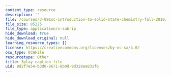 ```yaml
---
content_type: resource
description: ''
file: /courses/3-091sc-introduction-to-solid-state-chemistry-fall-2010/9d2f7e54b3d086718b0d9d328ea831f6_h1dWUja7_5A.srt
file_size: 85225
file_type: application/x-subrip
hide_download: true
hide_download_original: null
learning_resource_types: []
license: https://creativecommons.org/licenses/by-nc-sa/4.0/
ocw_type: OCWFile
resourcetype: Other
title: 3play caption file
uid: 9d2f7e54-b3d0-8671-8b0d-9d328ea831f6
---
```


